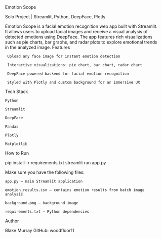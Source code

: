 Emotion Scope

Solo Project | Streamlit, Python, DeepFace, Plotly

Emotion Scope is a facial emotion recognition web app built with Streamlit. It allows users to upload facial images and receive a visual analysis of detected emotions using DeepFace. The app features rich visualizations such as pie charts, bar graphs, and radar plots to explore emotional trends in the analyzed image.
Features

     Upload any face image for instant emotion detection

     Interactive visualizations: pie chart, bar chart, radar chart

     DeepFace-powered backend for facial emotion recognition

     Styled with Plotly and custom background for an immersive UX

Tech Stack

    Python

    Streamlit

    DeepFace

    Pandas

    Plotly

    Matplotlib

How to Run

pip install -r requirements.txt
streamlit run app.py

Make sure you have the following files:

    app.py — main Streamlit application

    emotion_results.csv — contains emotion results from batch image analysis

    background.png — background image

    requirements.txt — Python dependencies

Author

Blake Murray
GitHub: woodfloor11